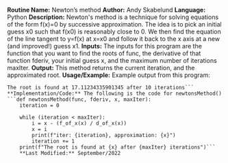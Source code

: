**Routine Name:** Newton’s method
**Author:** Andy Skabelund
**Language:** Python
**Description:** Newton's method is a technique for solving equations of the form f(x)=0 by successive approximation. The idea is to pick an initial guess x0 such that f(x0) is reasonably close to 0. We then find the equation of the line tangent to y=f(x) at x=x0 and follow it back to the x axis at a new (and improved!) guess x1.
**Inputs:** The inputs for this program are the function that you want to find the roots of func, the derivative of that function fderiv, your initial guess x, and the maximum number of iterations maxIter.
**Output:** This method returns the current iteration, and the approximated root.
**Usage/Example:** Example output from this program:
```iter: 9, approximation: 17.11234335901345
The root is found at 17.11234335901345 after 10 iterations```
**Implementation/Code:** The following is the code for newtonsMethod()
```def newtonsMethod(func, fderiv, x, maxIter):
    iteration = 0

    while (iteration < maxIter):
        i = x - (f_of_x(x) / d_of_x(x))
        x = i
        print(f"iter: {iteration}, approximation: {x}")
        iteration += 1
    print(f"The root is found at {x} after {maxIter} iterations")```
    **Last Modified:** September/2022
